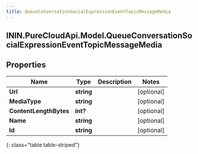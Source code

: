 ```yaml
---
title: QueueConversationSocialExpressionEventTopicMessageMedia
---
```

## ININ.PureCloudApi.Model.QueueConversationSocialExpressionEventTopicMessageMedia

## Properties

|Name | Type | Description | Notes|
|------------ | ------------- | ------------- | -------------|
| **Url** | **string** |  | [optional] |
| **MediaType** | **string** |  | [optional] |
| **ContentLengthBytes** | **int?** |  | [optional] |
| **Name** | **string** |  | [optional] |
| **Id** | **string** |  | [optional] |
{: class="table table-striped"}


